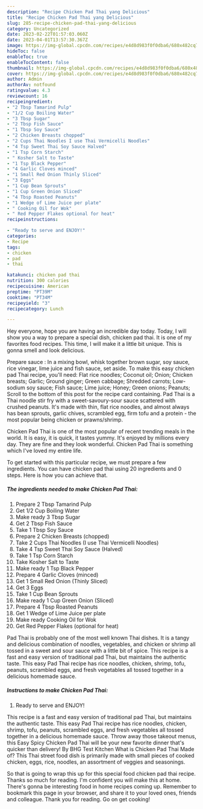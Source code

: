 ```yaml
---
description: "Recipe Chicken Pad Thai yang Delicious"
title: "Recipe Chicken Pad Thai yang Delicious"
slug: 285-recipe-chicken-pad-thai-yang-delicious
category: Uncategorized
date: 2023-02-22T01:57:03.060Z
date: 2023-04-01T13:57:30.367Z
image: https://img-global.cpcdn.com/recipes/e4d8d983f0f0dba6/680x482cq70/chicken-pad-thai-recipe-main-photo.jpg
hideToc: false
enableToc: true
enableTocContent: false
thumbnail: https://img-global.cpcdn.com/recipes/e4d8d983f0f0dba6/680x482cq70/chicken-pad-thai-recipe-main-photo.jpg
cover: https://img-global.cpcdn.com/recipes/e4d8d983f0f0dba6/680x482cq70/chicken-pad-thai-recipe-main-photo.jpg
author: Admin
authorAv: notfound
ratingvalue: 4.3
reviewcount: 16
recipeingredient:
- "2 Tbsp Tamarind Pulp"
- "1/2 Cup Boiling Water"
- "3 Tbsp Sugar"
- "2 Tbsp Fish Sauce"
- "1 Tbsp Soy Sauce"
- "2 Chicken Breasts chopped"
- "2 Cups Thai Noodles I use Thai Vermicelli Noodles"
- "4 Tsp Sweet Thai Soy Sauce Halved"
- "1 Tsp Corn Starch"
- " Kosher Salt to Taste"
- "1 Tsp Black Pepper"
- "4 Garlic Cloves minced"
- "1 Small Red Onion Thinly Sliced"
- "3 Eggs"
- "1 Cup Bean Sprouts"
- "1 Cup Green Onion Sliced"
- "4 Tbsp Roasted Peanuts"
- "1 Wedge of Lime Juice per plate"
- " Cooking Oil for Wok"
- " Red Pepper Flakes optional for heat"
recipeinstructions:

- "Ready to serve and ENJOY!"
categories:
- Recipe
tags:
- chicken
- pad
- thai

katakunci: chicken pad thai 
nutrition: 300 calories
recipecuisine: American
preptime: "PT39M"
cooktime: "PT34M"
recipeyield: "3"
recipecategory: Lunch

---
```



Hey everyone, hope you are having an incredible day today. Today, I will show you a way to prepare a special dish, chicken pad thai. It is one of my favorites food recipes. This time, I will make it a little bit unique. This is gonna smell and look delicious.

Prepare sauce : In a mixing bowl, whisk together brown sugar, soy sauce, rice vinegar, lime juice and fish sauce, set aside. To make this easy chicken pad Thai recipe, you&#39;ll need: Flat rice noodles; Coconut oil; Onion; Chicken breasts; Garlic; Ground ginger; Green cabbage; Shredded carrots; Low-sodium soy sauce; Fish sauce; Lime juice; Honey; Green onions; Peanuts; Scroll to the bottom of this post for the recipe card containing. Pad Thai is a Thai noodle stir fry with a sweet-savoury-sour sauce scattered with crushed peanuts. It&#39;s made with thin, flat rice noodles, and almost always has bean sprouts, garlic chives, scrambled egg, firm tofu and a protein - the most popular being chicken or prawns/shrimp.

Chicken Pad Thai is one of the most popular of recent trending meals in the world. It is easy, it is quick, it tastes yummy. It's enjoyed by millions every day. They are fine and they look wonderful. Chicken Pad Thai is something which I've loved my entire life.


To get started with this particular recipe, we must prepare a few ingredients. You can have chicken pad thai using 20 ingredients and 0 steps. Here is how you can achieve that.

<!--inarticleads1-->

##### The ingredients needed to make Chicken Pad Thai:

1. Prepare 2 Tbsp Tamarind Pulp
1. Get 1/2 Cup Boiling Water
1. Make ready 3 Tbsp Sugar
1. Get 2 Tbsp Fish Sauce
1. Take 1 Tbsp Soy Sauce
1. Prepare 2 Chicken Breasts (chopped)
1. Take 2 Cups Thai Noodles (I use Thai Vermicelli Noodles)
1. Take 4 Tsp Sweet Thai Soy Sauce (Halved)
1. Take 1 Tsp Corn Starch
1. Take  Kosher Salt to Taste
1. Make ready 1 Tsp Black Pepper
1. Prepare 4 Garlic Cloves (minced)
1. Get 1 Small Red Onion (Thinly Sliced)
1. Get 3 Eggs
1. Take 1 Cup Bean Sprouts
1. Make ready 1 Cup Green Onion (Sliced)
1. Prepare 4 Tbsp Roasted Peanuts
1. Get 1 Wedge of Lime Juice per plate
1. Make ready  Cooking Oil for Wok
1. Get  Red Pepper Flakes (optional for heat)


Pad Thai is probably one of the most well known Thai dishes. It is a tangy and delicious combination of noodles, vegetables, and chicken or shrimp all tossed in a sweet and sour sauce with a little bit of spice. This recipe is a fast and easy version of traditional pad Thai, but maintains the authentic taste. This easy Pad Thai recipe has rice noodles, chicken, shrimp, tofu, peanuts, scrambled eggs, and fresh vegetables all tossed together in a delicious homemade sauce. 

<!--inarticleads2-->

##### Instructions to make Chicken Pad Thai:


1. Ready to serve and ENJOY!

This recipe is a fast and easy version of traditional pad Thai, but maintains the authentic taste. This easy Pad Thai recipe has rice noodles, chicken, shrimp, tofu, peanuts, scrambled eggs, and fresh vegetables all tossed together in a delicious homemade sauce. Throw away those takeout menus, this Easy Spicy Chicken Pad Thai will be your new favorite dinner that&#39;s quicker than delivery! By BHG Test Kitchen What is Chicken Pad Thai Made of? This Thai street food dish is primarily made with small pieces of cooked chicken, eggs, rice, noodles, an assortment of veggies and seasonings. 

So that is going to wrap this up for this special food chicken pad thai recipe. Thanks so much for reading. I'm confident you will make this at home. There's gonna be interesting food in home recipes coming up. Remember to bookmark this page in your browser, and share it to your loved ones, friends and colleague. Thank you for reading. Go on get cooking!
